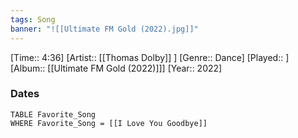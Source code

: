 ```yaml
---
tags: Song  
banner: "![[Ultimate FM Gold (2022).jpg]]"
---
```

[Time:: 4:36]
[Artist:: [[Thomas Dolby]] ]
[Genre:: Dance]
[Played:: ]
[Album:: [[Ultimate FM Gold (2022)]]]
[Year:: 2022]
### Dates
````dataview
TABLE Favorite_Song
WHERE Favorite_Song = [[I Love You Goodbye]]
````